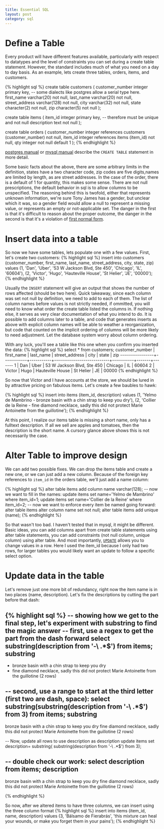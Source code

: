 ```yaml
---
title: Essential SQL
layout: post
category: sql
---
```


# Define a Table

Every product will have different features available, particularly
with respect to datatypes and the level of constraints you can set
during a create table statement. However, the standard includes much
of what you need on a day to day basis. As an example, lets create
three tables, orders, items, and customers.

{% highlight sql %}
create table customers (
       customer_number integer primary key, -- some dialects like postgres allow a serial type here.
       first_name varchar(20) not null,
       last_name varchar(20) not null,
       street_address varchar(128) not null,
       city varchar(32) not null,
       state character(2) not null,
       zip character(5) not null
       );

create table items (
       item_id integer primary key, -- therefore must be unique and not null
       description text not null
       );

create table orders (
       customer_number integer references customers (customer_number) not null,
       item_id integer references items (item_id) not null,
       qty integer not null default 1
       );
{% endhighlight %}

[postgres manual](http://www.postgresql.org/docs/current/static/sql-createtable.html ) or
[mysql manual]( https://dev.mysql.com/doc/refman/5.7/en/create-table.html ) describe the `CREATE TABLE` statement in more detail.

Some basic facts about the above, there are some arbitrary limits in the definition, states have a two character code, zip codes are five digits,names are limited by length, as are street addresses.  In the case of the order, there is a default of 1 for quantity, this makes some sense. There are not null prescriptions, the default behavior
in sql is to allow columns to be unspecified. The reasoning behind this is twofold, either that represents unknown information, we're sure Tony James has a gender, but unclear which it was, so a gender field would allow a null
to represent a missing value, or represents an empty or not-applicable set. The danger in the first is that it's difficult
to reason about the proper outcome, the danger in the second is that it's a violation of [first normal form]( https://en.wikipedia.org/wiki/First_normal_form ).

# Insert data into a table

So now we have some tables, lets populate one with a few values. First, let's create two customers:
{% highlight sql %}
insert into customers (customer_number, first_name, last_name, street_address, city, state, zip)
values (1, 'Dan', 'Uber', '53 W Jackson Blvd, Ste 450', 'Chicago', 'IL', '60604'),
       (2, 'Victor', 'Hugo', 'Hauteville House', 'St Helier', 'JE', '00000');
{% endhighlight %}

Usually the `INSERT` statement will give an output that shows the number of rows affected (should be two here). Quick takeaway,
since each column was set not null by definition, we need to add to each of them. The
list of column names before values is not strictly needed, if ommitted, you will need to know what order
the create table listed the columns in. If nothing else, it serves as very clear documentation of what you intend to do.
It is possible to add columns later to a table, and code that generates inserts as above with explicit
column names will be able to weather a reorganization, but code that counted on the implicit ordering of columns will be
more likely to need adjustment. Let the database system worry about column ordering.

With any luck, you'll see a table like this one when you confirm you inserted the data:
{% highlight sql %}
 select * from customers;
customer_number   | first_name | last_name |       street_address       |   city    | state |  zip
 -----------------+------------+-----------+----------------------------+-----------+-------+-------
                1 | Dan        | Uber      | 53 W Jackson Blvd, Ste 450 | Chicago   | IL    | 60604
                2 | Victor     | Hugo      | Hauteville House           | St Helier | JE    | 00000
{% endhighlight %}

So now that Victor and I have accounts at the store, we should be lured in by attractive pricing on fabulous items.
Let's create a few baubles to hawk:

{% highlight sql %}
insert into items (item_id, description) values
       (1, 'Yelmo de Mambrino - bronze basin with a chin strap to keep you dry'),
       (2, 'Collier de la Reine - fine diamond necklace, sadly this did not protect Marie Antoinette from the guillotine');
{% endhighlight %}

At this point, I realize our items table is missing a short name, only has a fulltext description. If all we
sell are apples and tomatoes, then the description is the short name. A cursory glance above shows this is not necessarily
the case.

# Alter Table to improve design

We can add two possible fixes. We can drop the items table and create a new one, or we can just add a new column. Because
of the foreign key references to `item_id` in the orders table, we'll just add a name column:

{% highlight sql %}
alter table items add column name varchar(128);
-- now we want to fill in the names:
update items set name='Yelmo de Mambrino' where item_id=1;
update items set name='Collier de la Reine' where item_id=2;
-- now we want to enforce every item be named going forward:
alter table items alter column name set not null;
alter table items add unique (name);
{% endhighlight %}

So that wasn't too bad. I haven't tested that in mysql, it might be different. Basic ideas, you can add columns apart from
create table statements using alter table statements, you can add constraints (not null column, unique column) using alter table.
And most importantly, [`UPDATE`](http://www.postgresql.org/docs/9.5/static/sql-update.html) allows you to change values in a row. Here I used the item_id because I only had two rows, for larger tables you would likely want an update to follow a specific select option. 

# Update data in the table
Let's remove just one more bit of redundancy, right now the item name is in two places (name, description). Let's fix the descriptions by cutting the part before that dash:

{% highlight sql %}
-- showing how we get to the final step, let's experiment with substring to find the magic answer
-- first, use a regex to get the part from the dash forward
select substring(description from '-\ .*$') from items;
                                        substring
------------------------------------------------------------------------------------------
 - bronze basin with a chin strap to keep you dry
 - fine diamond necklace, sadly this did not protect Marie Antoinette from the guillotine
(2 rows)

-- second, use a range to start at the third letter (first two are dash, space):
select substring(substring(description from '-\ .*$') from 3) from items;
                                       substring                                        
----------------------------------------------------------------------------------------
 bronze basin with a chin strap to keep you dry
 fine diamond necklace, sadly this did not protect Marie Antoinette from the guillotine
(2 rows)

-- Now, update all rows to use description as description
update items
       set description=
       substring(
		  substring(description from '-\ .*$')
		from 3);

-- double check our work:
select description from items;
                                      description                                       
----------------------------------------------------------------------------------------
 bronze basin with a chin strap to keep you dry
 fine diamond necklace, sadly this did not protect Marie Antoinette from the guillotine
(2 rows)

{% endhighlight %}

So now, after we altered items to have three columns, we can insert using the three column format
{% highlight sql %}
insert into items (item_id, name, description)
       values (3, 'Bálsamo de Fierabrás',
       'this mixture can heal your wounds, or make you forget them in your pains');
{% endhighlight %}